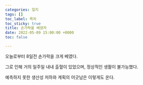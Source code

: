 ```yaml
---
categories: 일지
tags: []
toc_label: 목차
toc_sticky: true
title: 손가락을 베였자
date: 2022-05-09 15:00:00 +0000
toc: false

---
```

오늘로부터 8일전 손가락을 크게 베였다.

그로 인해 거의 일주일 내내 출혈이 있었으며, 정상적인 생활이 불가능했다.

예측하지 못한 생산성 저하와 계획의 어긋남은 이렇게도 온다.